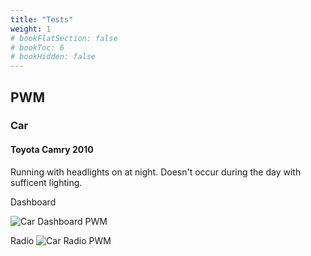 ```yaml
---
title: "Tests"
weight: 1
# bookFlatSection: false
# bookToc: 6
# bookHidden: false
---
```


## PWM

### Car

#### Toyota Camry 2010

Running with headlights on at night.
Doesn't occur during the day with sufficent lighting.

Dashboard

![Car Dashboard PWM](https://cdn.ledstrain.org/image/car_dashboard_pwm.gif)

Radio
![Car Radio PWM](https://cdn.ledstrain.org/image/car_radio_pwm.gif)
